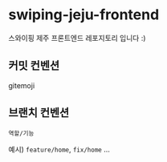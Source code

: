 # swiping-jeju-frontend
스와이핑 제주 프론트엔드 레포지토리 입니다 :)

## 커밋 컨벤션
gitemoji 

## 브랜치 컨벤션
`역할/기능`

예시) `feature/home`, `fix/home` ...
